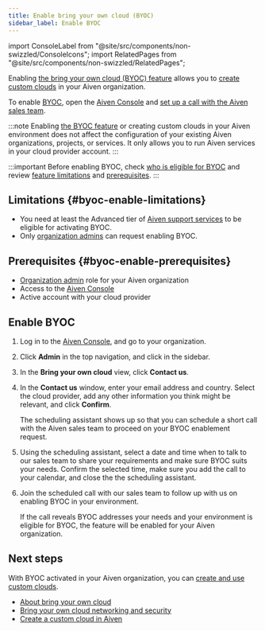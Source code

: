 ```yaml
---
title: Enable bring your own cloud (BYOC)
sidebar_label: Enable BYOC
---
```


import ConsoleLabel from "@site/src/components/non-swizzled/ConsoleIcons";
import RelatedPages from "@site/src/components/non-swizzled/RelatedPages";

Enabling [the bring your own cloud (BYOC) feature](/docs/platform/concepts/byoc) allows you to [create custom clouds](/docs/platform/howto/byoc/create-cloud/create-custom-cloud) in your Aiven organization.

To enable [BYOC](/docs/platform/concepts/byoc), open the
[Aiven Console](https://console.aiven.io/) and
[set up a call with the Aiven sales team](/docs/platform/howto/byoc/enable-byoc#enable-byoc).

:::note
Enabling [the BYOC feature](/docs/platform/concepts/byoc) or creating custom
clouds in your Aiven environment does not affect the configuration of your
existing Aiven organizations, projects, or services. It only allows you to run Aiven
services in your cloud provider account.
:::

:::important
Before enabling BYOC, check
[who is eligible for BYOC](/docs/platform/concepts/byoc#who-is-eligible-for-byoc) and review
[feature limitations](/docs/platform/howto/byoc/enable-byoc#byoc-enable-limitations) and
[prerequisites](/docs/platform/howto/byoc/enable-byoc#byoc-enable-prerequisites).
:::

## Limitations {#byoc-enable-limitations}

-   You need at least the Advanced tier of
    [Aiven support services](https://aiven.io/support-services) to be eligible for
    activating BYOC.
-   Only [organization admins](/docs/platform/concepts/permissions#organization-roles-and-permissions)
    can request enabling BYOC.

## Prerequisites {#byoc-enable-prerequisites}

-   [Organization admin](/docs/platform/concepts/permissions#organization-roles-and-permissions)
    role for your Aiven organization
-   Access to the [Aiven Console](https://console.aiven.io/)
-   Active account with your cloud provider

## Enable BYOC

1.  Log in to the [Aiven Console](https://console.aiven.io/), and go to your organization.
1.  Click **Admin** in the top navigation, and click <ConsoleLabel name="bringyourowncloud"/>
    in the sidebar.
1.  In the **Bring your own cloud** view, click **Contact us**.
1.  In the **Contact us** window, enter your email address and country.
    Select the cloud provider, add any other information
    you think might be relevant, and click **Confirm**.

    The scheduling assistant shows up so that you can schedule a short
    call with the Aiven sales team to proceed on your BYOC enablement
    request.
1.  Using the scheduling assistant, select a date and time when to talk to our sales team
    to share your requirements and make sure BYOC suits your needs. Confirm the selected
    time, make sure you add the call to your calendar, and close the the scheduling
    assistant.
1.  Join the scheduled call with our sales team to follow up with us
    on enabling BYOC in your environment.

    If the call reveals BYOC addresses your needs and your environment
    is eligible for BYOC, the feature will be enabled for your Aiven
    organization.

## Next steps

With BYOC activated in your Aiven organization, you can
[create and use custom clouds](/docs/platform/howto/byoc/create-cloud/create-custom-cloud).

<RelatedPages/>

-   [About bring your own cloud](/docs/platform/concepts/byoc)
-   [Bring your own cloud networking and security](/docs/platform/howto/byoc/networking-security)
-   [Create a custom cloud in Aiven](/docs/platform/howto/byoc/create-cloud/create-custom-cloud)
